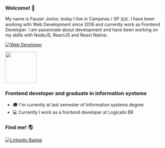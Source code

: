 ### Welcome! 🤟

My name is Fauzer Junior, today I live in Campinas / SP 🇧🇷. I have been working with Web Development since 2016 and currently work as Frontend Developer. I am passionate about development and have been working on my skills with NodeJS, ReactJS and React Native.

[![Web Developer](https://imgur.com/dktIrkp.png)]()

<img src="https://imgur.com/dktIrkp.png" height="100" width="100" />

### Frontend developer and graduate in information systems

- 🎓 I'm currently at last semester of Information systems degree
- 💻 Currently I work as a frontend developer at Logicalis BR 

### Find me! 🌎

[![Linkedin Badge](https://img.shields.io/badge/-LinkedIn-blue?style=flat-square&logo=Linkedin&logoColor=white&link=https://www.linkedin.com/in/fauzerjunnior)](https://www.linkedin.com/in/fauzerjunnior)

